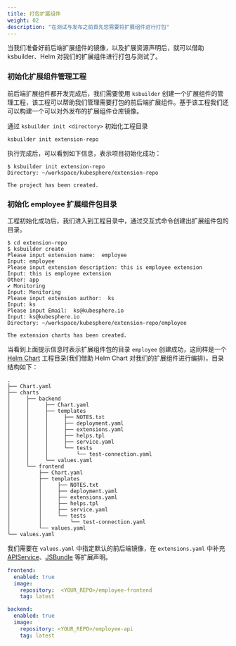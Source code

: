 ```yaml
---
title: 打包扩展组件
weight: 02
description: "在测试与发布之前首先您需要将扩展组件进行打包"
---
```


当我们准备好前后端扩展组件的镜像，以及扩展资源声明后，就可以借助 ksbuilder、Helm 对我们的扩展组件进行打包与测试了。

### 初始化扩展组件管理工程

前后端扩展组件都开发完成后，我们需要使用 `ksbuilder` 创建一个扩展组件的管理工程，该工程可以帮助我们管理需要打包的前后端扩展组件。基于该工程我们还可以构建一个可以对外发布的扩展组件仓库镜像。

通过 `ksbuilder init <directory>` 初始化工程目录

```shell
ksbuilder init extension-repo
```
执行完成后，可以看到如下信息，表示项目初始化成功：
```shell
$ ksbuilder init extension-repo
Directory: ~/workspace/kubesphere/extension-repo

The project has been created.
```

### 初始化 employee 扩展组件包目录

工程初始化成功后，我们进入到工程目录中，通过交互式命令创建出扩展组件包的目录。

```shell
$ cd extension-repo
$ ksbuilder create
Please input extension name:  employee
Input: employee
Please input extension description: this is employee extension
Input: this is employee extension
Other: app
✔ Monitoring
Input: Monitoring
Please input extension author:  ks
Input: ks
Please input Email:  ks@kubesphere.io
Input: ks@kubesphere.io
Directory: ~/workspace/kubesphere/extension-repo/employee

The extension charts has been created.
```

当看到上面提示信息时表示扩展组件包的目录 `employee` 创建成功，这同样是一个 [Helm Chart](https://helm.sh/zh/docs/topics/charts/) 工程目录(我们借助 Helm Chart 对我们的扩展组件进行编排)，目录结构如下：

```shell
.
├── Chart.yaml
├── charts
│     ├── backend
│     │     ├── Chart.yaml
│     │     ├── templates
│     │     │     ├── NOTES.txt
│     │     │     ├── deployment.yaml
│     │     │     ├── extensions.yaml
│     │     │     ├── helps.tpl
│     │     │     ├── service.yaml
│     │     │     └── tests
│     │     │         └── test-connection.yaml
│     │     └── values.yaml
│     └── frontend
│         ├── Chart.yaml
│         ├── templates
│         │     ├── NOTES.txt
│         │     ├── deployment.yaml
│         │     ├── extensions.yaml
│         │     ├── helps.tpl
│         │     ├── service.yaml
│         │     └── tests
│         │         └── test-connection.yaml
│         └── values.yaml
└── values.yaml
```

我们需要在 `values.yaml` 中指定默认的前后端镜像，在 `extensions.yaml` 中补充 [APIService](zh/samples-and-tutorials/ks-native-ext-sample/#3-注册后端扩展组件-api-到-ks-apiserver)、[JSBundle](zh/samples-and-tutorials/ks-native-ext-sample/#3-注册前端扩展组件到-ks-apiserver) 等扩展声明。

```yaml
frontend:
  enabled: true
  image:
    repository:  <YOUR_REPO>/employee-frontend
    tag: latest

backend:
  enabled: true
  image:
    repository: <YOUR_REPO>/employee-api
    tag: latest
```



